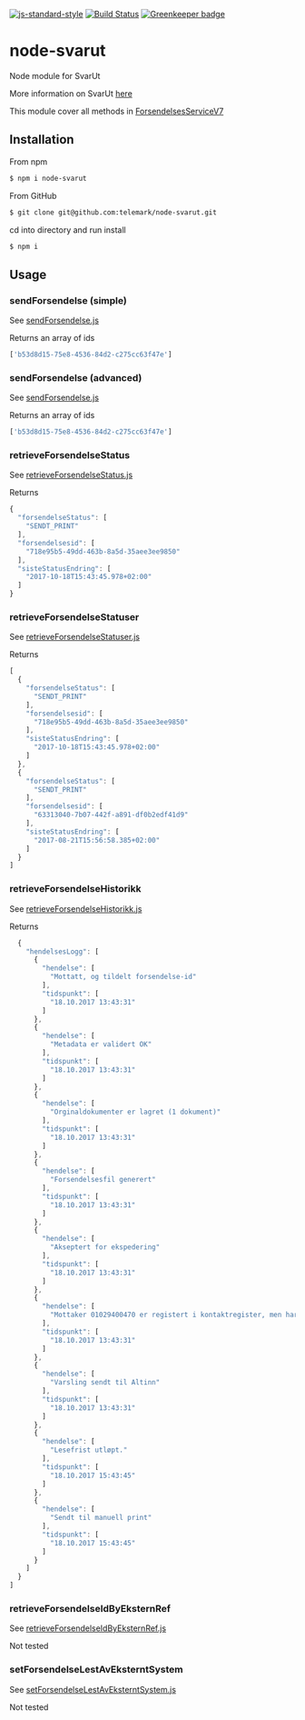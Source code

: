 [![js-standard-style](https://img.shields.io/badge/code%20style-standard-brightgreen.svg?style=flat)](https://github.com/feross/standard)
[![Build Status](https://travis-ci.org/telemark/node-svarut.svg?branch=master)](https://travis-ci.org/telemark/node-svarut)
[![Greenkeeper badge](https://badges.greenkeeper.io/telemark/node-svarut.svg)](https://greenkeeper.io/)

# node-svarut

Node module for SvarUt

More information on SvarUt [here](https://kurs.kommit.no/mod/page/view.php?id=193)

This module cover all methods in [ForsendelsesServiceV7](https://svarut.ks.no/tjenester/forsendelseservice/ForsendelsesServiceV7?wsdl)

## Installation
From npm

```sh
$ npm i node-svarut
```

From GitHub
```sh
$ git clone git@github.com:telemark/node-svarut.git
```

cd into directory and run install

```sh
$ npm i
```

## Usage

### sendForsendelse (simple)

See [sendForsendelse.js](examples/sendForsendelse.js)

Returns an array of ids

```js
['b53d8d15-75e8-4536-84d2-c275cc63f47e']
```

### sendForsendelse (advanced)

See [sendForsendelse.js](examples/sendForsendelse_advanced.js)

Returns an array of ids

```js
['b53d8d15-75e8-4536-84d2-c275cc63f47e']
```

### retrieveForsendelseStatus

See [retrieveForsendelseStatus.js](examples/retrieveForsendelseStatus.js)

Returns

```js
{
  "forsendelseStatus": [
    "SENDT_PRINT"
  ],
  "forsendelsesid": [
    "718e95b5-49dd-463b-8a5d-35aee3ee9850"
  ],
  "sisteStatusEndring": [
    "2017-10-18T15:43:45.978+02:00"
  ]
}
```

### retrieveForsendelseStatuser

See [retrieveForsendelseStatuser.js](examples/retrieveForsendelseStatuser.js)

Returns

```js
[
  {
    "forsendelseStatus": [
      "SENDT_PRINT"
    ],
    "forsendelsesid": [
      "718e95b5-49dd-463b-8a5d-35aee3ee9850"
    ],
    "sisteStatusEndring": [
      "2017-10-18T15:43:45.978+02:00"
    ]
  },
  {
    "forsendelseStatus": [
      "SENDT_PRINT"
    ],
    "forsendelsesid": [
      "63313040-7b07-442f-a891-df0b2edf41d9"
    ],
    "sisteStatusEndring": [
      "2017-08-21T15:56:58.385+02:00"
    ]
  }
]
```

### retrieveForsendelseHistorikk

See [retrieveForsendelseHistorikk.js](examples/retrieveForsendelseHistorikk.js)

Returns

```js
  {
    "hendelsesLogg": [
      {
        "hendelse": [
          "Mottatt, og tildelt forsendelse-id"
        ],
        "tidspunkt": [
          "18.10.2017 13:43:31"
        ]
      },
      {
        "hendelse": [
          "Metadata er validert OK"
        ],
        "tidspunkt": [
          "18.10.2017 13:43:31"
        ]
      },
      {
        "hendelse": [
          "Orginaldokumenter er lagret (1 dokument)"
        ],
        "tidspunkt": [
          "18.10.2017 13:43:31"
        ]
      },
      {
        "hendelse": [
          "Forsendelsesfil generert"
        ],
        "tidspunkt": [
          "18.10.2017 13:43:31"
        ]
      },
      {
        "hendelse": [
          "Akseptert for ekspedering"
        ],
        "tidspunkt": [
          "18.10.2017 13:43:31"
        ]
      },
      {
        "hendelse": [
          "Mottaker 01029400470 er registert i kontaktregister, men har ikke registrert postkasse."
        ],
        "tidspunkt": [
          "18.10.2017 13:43:31"
        ]
      },
      {
        "hendelse": [
          "Varsling sendt til Altinn"
        ],
        "tidspunkt": [
          "18.10.2017 13:43:31"
        ]
      },
      {
        "hendelse": [
          "Lesefrist utløpt."
        ],
        "tidspunkt": [
          "18.10.2017 15:43:45"
        ]
      },
      {
        "hendelse": [
          "Sendt til manuell print"
        ],
        "tidspunkt": [
          "18.10.2017 15:43:45"
        ]
      }
    ]
  }
]
```

### retrieveForsendelseIdByEksternRef

See [retrieveForsendelseIdByEksternRef.js](examples/retrieveForsendelseIdByEksternRef.js)

Not tested

### setForsendelseLestAvEksterntSystem

See [setForsendelseLestAvEksterntSystem.js](examples/setForsendelseLestAvEksterntSystem.js)

Not tested
